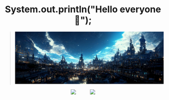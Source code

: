 <h1 align="center"> System.out.println("Hello everyone 👋"); </h1>

>![GitHub stats](https://github.com/Lawhoer/Lawhoer/blob/main/wsdfwef.jfif)

<p align="center">
  <img src="https://github-readme-stats.vercel.app/api/top-langs/?username=Lawhoer&theme=tokyonight&hide_title=true&card_width=310px">  &nbsp;&nbsp;&nbsp;&nbsp;&nbsp;&nbsp;&nbsp;&nbsp;&nbsp;
  <img align="top" src="https://github-readme-stats.vercel.app/api?username=Lawhoer&show_icons=true&theme=tokyonight">
</p>




